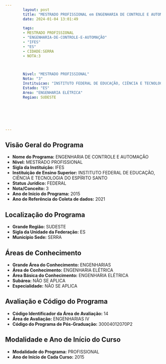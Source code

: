 ```yaml
---
        layout: post
        title: "MESTRADO PROFISSIONAL em ENGENHARIA DE CONTROLE E AUTOMAÇÃO na IFES  "
        date: 2024-01-04 13:01:49
     
        tags:
        - MESTRADO PROFISSIONAL
        - "ENGENHARIA-DE-CONTROLE-E-AUTOMAÇÃO"
        - "IFES"
        - "ES"
        - CIDADE:SERRA
        - NOTA:3
        
       

        Nivel: "MESTRADO PROFISSIONAL"
        Nota: "3"
        Instituicao: "INSTITUTO FEDERAL DE EDUCAÇÃO, CIÊNCIA E TECNOLOGIA DO ESPÍRITO SANTO"
        Estado: "ES"
        Area: "ENGENHARIA ELÉTRICA"
        Regiao: SUDESTE
        
        
        
        
        
        
---
```

## Visão Geral do Programa
- **Nome do Programa:** ENGENHARIA DE CONTROLE E AUTOMAÇÃO
- **Nível:** MESTRADO PROFISSIONAL
- **Sigla da Instituição:** IFES
- **Instituição de Ensino Superior:** INSTITUTO FEDERAL DE EDUCAÇÃO, CIÊNCIA E TECNOLOGIA DO ESPÍRITO SANTO
- **Status Jurídico:** FEDERAL
- **Nota/Conceito:** 3
- **Ano de Início do Programa:** 2015
- **Ano de Referência do Coleta de dados:** 2021

## Localização do Programa
- **Grande Região:** SUDESTE
- **Sigla da Unidade da Federação:** ES
- **Município Sede:** SERRA

## Áreas de Conhecimento
- **Grande Área do Conhecimento:** ENGENHARIAS
- **Área de Conhecimento:** ENGENHARIA ELÉTRICA
- **Área Básica do Conhecimento:** ENGENHARIA ELÉTRICA
- **Subárea:** NÃO SE APLICA
- **Especialidade:** NÃO SE APLICA

## Avaliação e Código do Programa
- **Código Identificador da Área de Avaliação:** 14
- **Área de Avaliação:** ENGENHARIAS IV
- **Código do Programa de Pós-Graduação:** 30004012070P2


## Modalidade e Ano de Início do Curso
- **Modalidade do Programa:** PROFISSIONAL
- **Ano de Início de Cada Curso:** 2015

